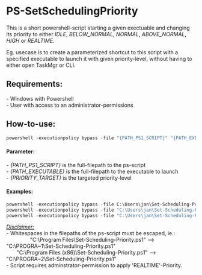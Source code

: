 # PS-SetSchedulingPriority

This is a short powershell-script starting a given exectuable and changing its priority to either *IDLE*, *BELOW_NORMAL*, *NORMAL*, *ABOVE_NORMAL*, *HIGH* or *REALTIME*.

Eg. usecase is to create a parameterized shortcut to this script with a specified executable to launch it with given priority-level, without having to either open TaskMgr or CLI.


## Requirements:
\- Windows with Powershell<br>
\- User with access to an administrator-permissions


## How-to-use:

```powershell 
powershell -executionpolicy bypass -file "{PATH_PS1_SCRIPT}" "{PATH_EXECUTABLE}" "{PRIORITY_TARGET}"
```

#### Parameter:
\- *{PATH_PS1_SCRIPT}* is the full-filepath to the ps-script<br>
\- *{PATH_EXECUTABLE}* is the full-filepath to the executable to launch<br>
\- *{PRIORITY_TARGET}* is the targeted priority-level


#### Examples:

```powershell 
powershell -executionpolicy bypass -file C:\Users\jan\Set-Scheduling-Priority.ps1 "notepad.exe" "below_normal"
powershell -executionpolicy bypass -file "C:\Users\jan\Set-Scheduling-Priority.ps1" "C:\PROGRA~1\WindowsApps\Microsoft.WindowsTerminal" "Realtime"
powershell -executionpolicy bypass -file "C:\Users\jan\Set-Scheduling-Priority.ps1" "C:\PROGRA~2\Grinding Gear Games\Path of Exile\PathOfExile.exe" "HIGH"
```


<ins>*Disclaimer:*</ins><br>
\- Whitespaces in the filepaths of the ps-script must be escaped, ie.:<br>
&nbsp;&nbsp;&nbsp;&nbsp;&nbsp;&nbsp;   &nbsp;&nbsp;&nbsp;&nbsp;&nbsp;&nbsp;&nbsp;&nbsp;&nbsp;"C:\Program Files\Set-Scheduling-Priority.ps1" --> "C:\PROGRA\~1\\Set-Scheduling-Priority.ps1"<br>
&nbsp;&nbsp;&nbsp;&nbsp;&nbsp;&nbsp;   "C:\Program Files (x86)\Set-Scheduling-Priority.ps1" --> "C:\PROGRA\~2\\Set-Scheduling-Priority.ps1"<br>
\- Script requires adminstrator-permission to apply 'REALTIME'-Priority.

